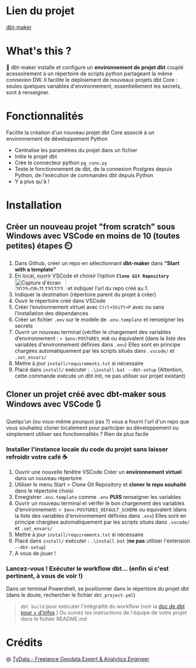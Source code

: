 # Lien du projet

[dbt-maker](https://github.com/TyData29/dbt-maker)

# What's this ?

🚀 dbt-maker installe et configure un **environnement de projet dbt** couplé acessoirement à un répertoire de scripts python partageant la même connexion DW.
Il facilite le déploiement de nouveaux projets dbt Core : seules quelques variables d'environnement, essentiellement les secrets, sont à renseigner.

# Fonctionnalités 

Facilite la création d'un nouveau projet dbt Core associé à un environnement de développement Python
- Centralise les paramètres du projet dans un fichier 
- Initie le projet dbt
- Crée le connecteur python `pg_conn.py`
- Teste le fonctionnement de dbt, de la connexion Postgres depuis Python, de l'exécution de commandes dbt depuis Python
- Y a plus qu'à !

# Installation

## Créer un nouveau projet "from scratch" sous Windows avec VSCode en moins de 10 (toutes petites) étapes ⏲️
1. Dans Github, créer un repo en sélectionnant **dbt-maker**  dans **“Start with a template”**
2. En local, ouvrir VSCode et choisir l’option **`Clone Git Repository`** <img width="140" height="31" alt="Capture d'écran 2025-08-11 130223" src="https://github.com/user-attachments/assets/19f9f536-57e6-44c8-ab30-4938b7f5e514" /> et indiquer l’url du repo créé au 1.
3.  Indiquer la destination (répertoire parent du projet à créer)
4. Ouvir le répertoire créé dans VSCode
5. Créer l’environnement virtuel avec `Ctrl+Shift+P` avec ou sans l’installation des dépendances
6. Créer un fichier `.env` sur le modèle de `.env.template` et renseigner les secrets
7. Ouvrir un nouveau terminal (vérifier le chargement des variables d’environnement : `> $env:POSTGRES_HUB` ou équivalent (dans la liste des variables d'environnement définies dans `.env`)
   Elles sont en principe chargées automatiquement par les scripts situés dans `.vscode/` et `.set_envars/`
8. Mettre à jour `install/requirements.txt` si nécessaire 
9. Placé dans `install/` exécuter : `.\install.bat --dbt-setup` (Attention, cette commande exécute un dbt init, ne pas utiliser sur projet existant)

## Cloner un projet créé avec dbt-maker sous Windows avec VSCode 🔃

Quelqu'un (ou vous-même pourquoi pas ?) vous a fourni l'url d'un repo que vous souhaitez cloner localement pour participer au développement ou simplement utiliser ses fonctionnalités ?
Rien de plus facile

### Installer l'instance locale du code du projet sans laisser refroidir votre café ☕
1. Ouvrir une nouvelle fenêtre VSCode
Créer un **environnement virtuel** dans un nouveau répertoire
2. Utiliser le menu Start > Clone Git Repository et **cloner le repo souhaité** dans le répertoire choisi
2. Enregistrer `.env.template` comme `.env` **PUIS** renseigner les variables
3. Ouvrir un nouveau terminal et vérifer le bon chargement des variables d'environnement: `> $env:POSTGRES_DEFAULT_SCHEMA` ou équivalent (dans la liste des variables d'environnement définies dans `.env`) 
   Elles sont en principe chargées automatiquement par les scripts situés dans `.vscode/` et `.set_envars/`
4. Mettre à jour `install/requirements.txt` si nécessaire 
5. Placé dans `install/` exécuter : `.\install.bat` (**ne pas** utiliser l'extension `--dbt-setup`)
6. A vous de jouer !

### Lancez-vous ! Exécuter le workflow dbt... (enfin si c'est pertinent, à vous de voir !)
Dans un terminal Powershell, se positionner dans le répertoire du projet dbt (dans le doute, rechercher le fichier `dbt_project.yml`)
> `dbt build` pour exécuter l'intégralité du workflow (voir la [doc de dbt pour + d'infos](https://docs.getdbt.com/docs/introduction) )
> Ou suivez les instructions de l'équipe de votre projet dans le fichier README.md

# Crédits
@ [TyData - Freelance Geodata Expert & Analytics Engineer](https://github.com/TyData29)

